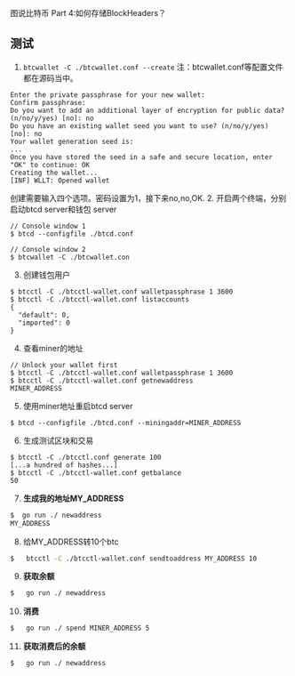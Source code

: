 图说比特币 Part 4:如何存储BlockHeaders？
## 测试

1. `btcwallet -C ./btcwallet.conf --create`
注：btcwallet.conf等配置文件都在源码当中。
```
Enter the private passphrase for your new wallet:
Confirm passphrase:
Do you want to add an additional layer of encryption for public data? (n/no/y/yes) [no]: no
Do you have an existing wallet seed you want to use? (n/no/y/yes) [no]: no
Your wallet generation seed is:
...
Once you have stored the seed in a safe and secure location, enter "OK" to continue: OK
Creating the wallet...
[INF] WLLT: Opened wallet
```
创建需要输入四个选项。密码设置为1，接下来no,no,OK.
2. 开启两个终端，分别启动btcd server和钱包 server
```
// Console window 1
$ btcd --configfile ./btcd.conf

// Console window 2
$ btcwallet -C ./btcwallet.con
```

3. 创建钱包用户
```
$ btcctl -C ./btcctl-wallet.conf walletpassphrase 1 3600
$ btcctl -C ./btcctl-wallet.conf listaccounts
{
  "default": 0,
  "imported": 0
}
```

4. 查看miner的地址
```
// Unlock your wallet first
$ btcctl -C ./btcctl-wallet.conf walletpassphrase 1 3600
$ btcctl -C ./btcctl-wallet.conf getnewaddress
MINER_ADDRESS
```
5. 使用miner地址重启btcd server
```
$ btcd --configfile ./btcd.conf --miningaddr=MINER_ADDRESS
```

6. 生成测试区块和交易
```
$ btcctl -C ./btcctl.conf generate 100
[...a hundred of hashes...]
$ btcctl -C ./btcctl-wallet.conf getbalance
50
```

7. **生成我的地址MY_ADDRESS**
``` sh
$  go run ./ newaddress 
MY_ADDRESS
```

8. 给MY_ADDRESS转10个btc
```sh
$   btcctl -C ./btcctl-wallet.conf sendtoaddress MY_ADDRESS 10
```

9. **获取余额**
```sh
$   go run ./ newaddress  
```

10. **消费**
```sh
$   go run ./ spend MINER_ADDRESS 5  
```

11. **获取消费后的余额**
```sh
$   go run ./ newaddress  
```

